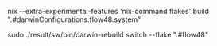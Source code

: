 nix --extra-experimental-features 'nix-command flakes'  build ".#darwinConfigurations.flow48.system"



sudo ./result/sw/bin/darwin-rebuild switch --flake ".#flow48"